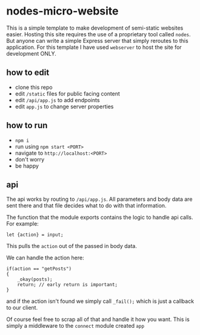 # nodes-micro-website

This is a simple template to make development of semi-static websites easier. Hosting this site requires the use of a proprietary tool called `nodes`. But anyone can write a simple Express server that simply reroutes to this application. For this template I have used `webserver` to host the site for development ONLY.

## how to edit
- clone this repo
- edit `/static` files for public facing content
- edit `/api/app.js` to add endpoints
- edit `app.js` to change server properties

## how to run
- `npm i` 
- run using `npm start <PORT>`
- navigate to `http://localhost:<PORT>`
- don't worry
- be happy

## api

The api works by routing to `/api/app.js`. All parameters and body data are sent there and that file decides what to do with that information.

The function that the module exports contains the logic to handle api calls. For example:

```
let {action} = input;
```

This pulls the `action` out of the passed in body data.

We can handle the action here:
```
if(action == "getPosts")
{
	_okay(posts);
	return; // early return is important;
}
```

and if the action isn't found we simply call `_fail();` which is just a callback to our client.

Of course feel free to scrap all of that and handle it how you want. This is simply a middleware to the `connect` module created `app`
